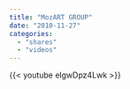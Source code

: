 ```yaml
---
title: "MozART GROUP"
date: "2010-11-27"
categories:
  - "shares"
  - "videos"
---
```


{{< youtube elgwDpz4Lwk >}}

